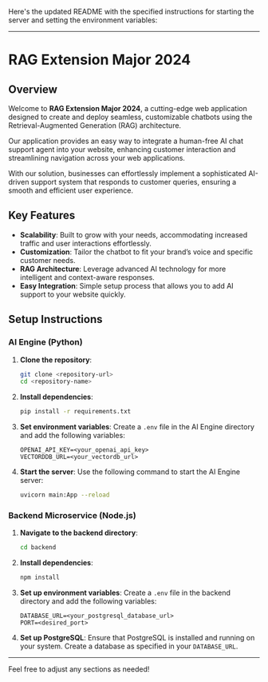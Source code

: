Here's the updated README with the specified instructions for starting the server and setting the environment variables:

---

# RAG Extension Major 2024

## Overview

Welcome to **RAG Extension Major 2024**, a cutting-edge web application designed to create and deploy seamless, customizable chatbots using the Retrieval-Augmented Generation (RAG) architecture.

Our application provides an easy way to integrate a human-free AI chat support agent into your website, enhancing customer interaction and streamlining navigation across your web applications.

With our solution, businesses can effortlessly implement a sophisticated AI-driven support system that responds to customer queries, ensuring a smooth and efficient user experience.

## Key Features

- **Scalability**: Built to grow with your needs, accommodating increased traffic and user interactions effortlessly.
- **Customization**: Tailor the chatbot to fit your brand’s voice and specific customer needs.
- **RAG Architecture**: Leverage advanced AI technology for more intelligent and context-aware responses.
- **Easy Integration**: Simple setup process that allows you to add AI support to your website quickly.

## Setup Instructions

### AI Engine (Python)

1. **Clone the repository**:
   ```bash
   git clone <repository-url>
   cd <repository-name>
   ```

2. **Install dependencies**:
   ```bash
   pip install -r requirements.txt
   ```

3. **Set environment variables**:
   Create a `.env` file in the AI Engine directory and add the following variables:
   ```plaintext
   OPENAI_API_KEY=<your_openai_api_key>
   VECTORDDB_URL=<your_vectordb_url>
   ```

4. **Start the server**:
   Use the following command to start the AI Engine server:
   ```bash
   uvicorn main:App --reload
   ```

### Backend Microservice (Node.js)

1. **Navigate to the backend directory**:
   ```bash
   cd backend
   ```

2. **Install dependencies**:
   ```bash
   npm install
   ```

3. **Set up environment variables**:
   Create a `.env` file in the backend directory and add the following variables:
   ```plaintext
   DATABASE_URL=<your_postgresql_database_url>
   PORT=<desired_port>
   ```

4. **Set up PostgreSQL**:
   Ensure that PostgreSQL is installed and running on your system. Create a database as specified in your `DATABASE_URL`.

---

Feel free to adjust any sections as needed!
